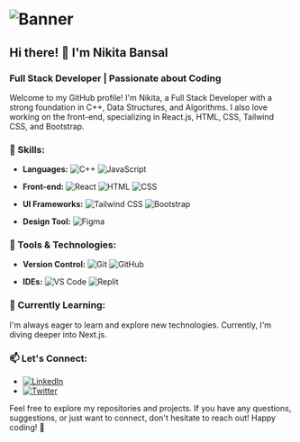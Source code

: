 # ![Banner](https://media.licdn.com/dms/image/D4D16AQFwm2MspPj8nQ/profile-displaybackgroundimage-shrink_350_1400/0/1696776452609?e=1709164800&v=beta&t=DuP9zNw60L2H9pJZU1KmkozDBJtb4qwyxoIS80WBqnQ)

## Hi there! 👋 I'm Nikita Bansal

### Full Stack Developer | Passionate about Coding

Welcome to my GitHub profile! I'm Nikita, a Full Stack Developer with a strong foundation in C++, Data Structures, and Algorithms. I also love working on the front-end, specializing in React.js, HTML, CSS, Tailwind CSS, and Bootstrap.

### 🚀 Skills:

- **Languages:** 
  ![C++](https://img.shields.io/badge/C++-00599C?style=flat-square&logo=cplusplus&logoColor=white)
  ![JavaScript](https://img.shields.io/badge/JavaScript-F7DF1E?style=flat-square&logo=javascript&logoColor=black)

- **Front-end:** 
  ![React](https://img.shields.io/badge/React-61DAFB?style=flat-square&logo=react&logoColor=white)
  ![HTML](https://img.shields.io/badge/HTML5-E34F26?style=flat-square&logo=html5&logoColor=white)
  ![CSS](https://img.shields.io/badge/CSS-1572B6?style=flat-square&logo=css3&logoColor=white)

- **UI Frameworks:** 
  ![Tailwind CSS](https://img.shields.io/badge/Tailwind_CSS-38B2AC?style=flat-square&logo=tailwind-css&logoColor=white)
  ![Bootstrap](https://img.shields.io/badge/Bootstrap-563D7C?style=flat-square&logo=bootstrap&logoColor=white)

- **Design Tool:**
  ![Figma](https://img.shields.io/badge/Figma-F24E1E?style=flat-square&logo=figma&logoColor=white)

### 🔧 Tools & Technologies:

- **Version Control:** 
  ![Git](https://img.shields.io/badge/Git-F05032?style=flat-square&logo=git&logoColor=white)
  ![GitHub](https://img.shields.io/badge/GitHub-181717?style=flat-square&logo=github&logoColor=white)

- **IDEs:** 
  ![VS Code](https://img.shields.io/badge/VS_Code-007ACC?style=flat-square&logo=visual-studio-code&logoColor=white)
  ![Replit](https://img.shields.io/badge/Replit-667881?style=flat-square&logo=replit&logoColor=white)

### 🌱 Currently Learning:

I'm always eager to learn and explore new technologies. Currently, I'm diving deeper into Next.js.

### 📫 Let's Connect:

- [![LinkedIn](https://img.shields.io/badge/LinkedIn-0077B5?style=flat-square&logo=linkedin&logoColor=white)](https://www.linkedin.com/in/your-linkedin-profile)
- [![Twitter](https://img.shields.io/badge/Twitter-1DA1F2?style=flat-square&logo=twitter&logoColor=white)](https://twitter.com/your-twitter-handle)

Feel free to explore my repositories and projects. If you have any questions, suggestions, or just want to connect, don't hesitate to reach out! Happy coding! 🚀
